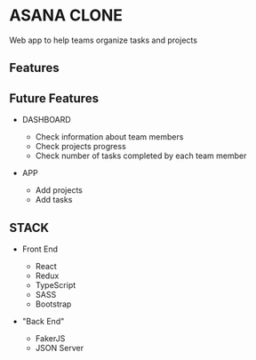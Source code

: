 # ASANA CLONE

Web app to help teams organize tasks and projects

## Features


## Future Features

* DASHBOARD

  * Check information about team members
  * Check projects progress
  * Check number of tasks completed by each team member

* APP

  * Add projects
  * Add tasks
  

## STACK

* Front End

  * React
  * Redux
  * TypeScript
  * SASS
  * Bootstrap

* "Back End"

  * FakerJS
  * JSON Server